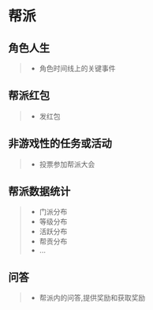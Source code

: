 # 帮派

## 角色人生

> - 角色时间线上的关键事件

## 帮派红包

> - 发红包

## 非游戏性的任务或活动

> - 投票参加帮派大会

## 帮派数据统计

> - 门派分布
> - 等级分布
> - 活跃分布
> - 帮贡分布
> - ...

## 问答

> - 帮派内的问答,提供奖励和获取奖励